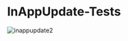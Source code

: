 # InAppUpdate-Tests
 

![inappupdate2](https://github.com/felipebaltazar/InAppUpdate-Tests/assets/19656249/74a93a26-4247-44ef-b32f-5d30d4ca987f)
